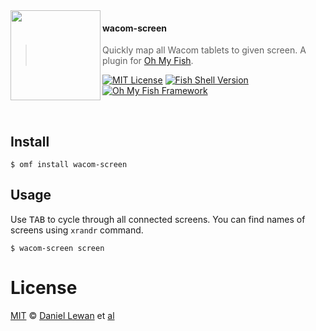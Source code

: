 <img src="https://cdn.rawgit.com/oh-my-fish/oh-my-fish/e4f1c2e0219a17e2c748b824004c8d0b38055c16/docs/logo.svg" align="left" width="144px" height="144px"/>

#### wacom-screen
> Quickly map all Wacom tablets to given screen. A plugin for [Oh My Fish][omf-link].

[![MIT License](https://img.shields.io/badge/license-MIT-007EC7.svg?style=flat-square)](/LICENSE)
[![Fish Shell Version](https://img.shields.io/badge/fish-v2.6.0-007EC7.svg?style=flat-square)](https://fishshell.com)
[![Oh My Fish Framework](https://img.shields.io/badge/Oh%20My%20Fish-Framework-007EC7.svg?style=flat-square)](https://www.github.com/oh-my-fish/oh-my-fish)

<br/>


## Install

```fish
$ omf install wacom-screen
```


## Usage

Use <kbd>TAB</kbd> to cycle through all connected screens. You can find names of
screens using `xrandr` command.

```fish
$ wacom-screen screen
```


# License

[MIT][mit] © [Daniel Lewan][author] et [al][contributors]


[mit]:            https://opensource.org/licenses/MIT
[author]:         https://github.com/TeddyDD
[contributors]:   https://github.com/TeddyDD/plugin-wacom_screen/graphs/contributors
[omf-link]:       https://www.github.com/oh-my-fish/oh-my-fish

[license-badge]:  https://img.shields.io/badge/license-MIT-007EC7.svg?style=flat-square
